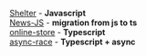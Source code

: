 [Shelter](https://lilithprimary.github.io/rss-stage1-2-tasks/shelter/pages/main/) - **Javascript**  
[News-JS](https://lilithprimary.github.io/rss-stage1-2-tasks/news-JS/) - **migration from js to ts**  
[online-store](https://lilithprimary.github.io/rss-stage1-2-tasks/online-store/) - **Typescript**  
[async-race](https://lilithprimary.github.io/rss-stage1-2-tasks/async-race/) - **Typescript + async**  
